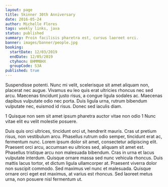 ```yaml
---
layout: page
title: Skinner 30th Anniversary
date: 2016-05-24
author: Michelle Flores
tags: weekly links, java
status: published
summary: Proin facilisis pharetra est, cursus laoreet orci.
banner: images/banner/people.jpg
booking:
  startDate: 12/03/2019
  endDate: 12/05/2019
  ctyhocn: BHMMBHX
  groupCode: S3A
published: true
---
```

Suspendisse potenti. Nunc mi velit, scelerisque sit amet aliquam non, placerat nec augue. Vivamus eu leo quis erat ultricies rhoncus nec sed arcu. Maecenas tincidunt justo risus, a congue ligula sodales ac. Maecenas dapibus vulputate odio nec porta. Duis ligula urna, rutrum bibendum vulputate nec, euismod id risus. Donec sed iaculis diam.

1 Quisque non sem sit amet ipsum pharetra auctor vitae non odio
1 Nunc vitae elit eu velit molestie posuere.

Duis quis orci ultrices, tincidunt orci ut, hendrerit mauris. Cras ut pretium risus, non vestibulum arcu. Phasellus rutrum odio semper, tincidunt erat ac, fermentum nunc. Lorem ipsum dolor sit amet, consectetur adipiscing elit. Praesent orci arcu, accumsan eu ultrices sed, aliquam sit amet est. Phasellus tristique arcu non malesuada bibendum. Cras in urna et lacus vulputate interdum. Quisque ornare massa sed nunc vehicula rhoncus. Duis mattis lacus tortor, et dictum ligula ullamcorper at. Praesent viverra dolor non suscipit commodo. Sed maximus vel nunc et malesuada. Quisque ornare orci eget est maximus, at varius est rhoncus. Sed laoreet metus urna, non posuere nisl fermentum ut.
